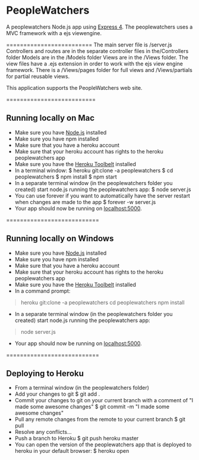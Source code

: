 # PeopleWatchers

A peoplewatchers Node.js app using [Express 4](http://expressjs.com/).
The peoplewatchers uses a MVC framework with a ejs viewengine.

=========================
The main server file is /server.js
Controllers and routes are in the separate controller files in the/Controllers folder
Models are in the /Models folder
Views are in the /Views folder. The view files have a .ejs extension in order to work
with the ejs view engine framework. There is a /Views/pages folder for full views and
/Views/partials for partial reusable views.

This application supports the PeopleWatchers web site.

==========================
## Running locally on Mac
- Make sure you have [Node.js](http://nodejs.org/) installed
- Make sure you have npm installed
- Make sure that you have a heroku account
- Make sure that your heroku account has rights to the heroku peoplewatchers app
- Make sure you have the [Heroku Toolbelt](https://toolbelt.heroku.com/) installed
- In a terminal window:
$ heroku git:clone -a peoplewatchers
$ cd peoplewatchers
$ npm install
$ npm start
- In a separate terminal window (in the peoplewatchers folder you created)
start node.js running the peoplewatchers app:
$ node server.js
- You can use forever if you want to automatically have the server restart when changes are made to the app
$ forever -w server.js
- Your app should now be running on [localhost:5000](http://localhost:5000/).

===========================
## Running locally on Windows
- Make sure you have [Node.js](http://nodejs.org/) installed
- Make sure you have npm installed
- Make sure that you have a heroku account
- Make sure that your heroku account has rights to the heroku peoplewatchers app
- Make sure you have the [Heroku Toolbelt](https://toolbelt.heroku.com/) installed
- In a command prompt:
> heroku git:clone -a peoplewatchers
> cd peoplewatchers
> npm install
- In a separate terminal window (in the peoplewatchers folder you created)
start node.js running the peoplewatchers app:
> node server.js
- Your app should now be running on [localhost:5000](http://localhost:5000/).

===========================
## Deploying to Heroku
- From a terminal window (in the peoplewatchers folder)
- Add your changes to git
$ git add .
- Commit your changes to git on your current branch with a comment of "I made some awesome changes"
$ git commit -m "I made some awesome changes"
- Pull any remote changes from the remote to your current branch
$ git pull
- Resolve any conflicts...
- Push a branch to Heroku
$ git push heroku master
- You can open the version of the peoplewatchers app that is deployed to heroku in your default browser:
$ heroku open
